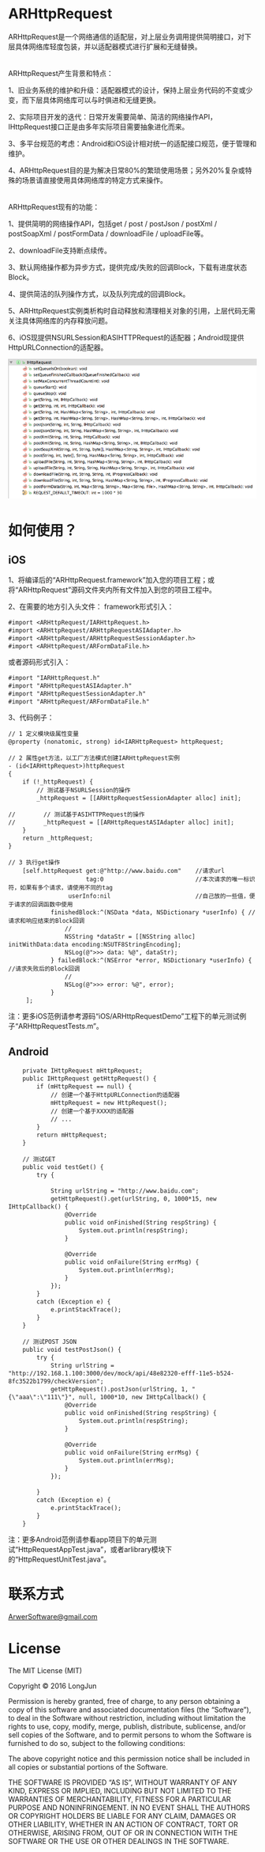 ARHttpRequest
===========

ARHttpRequest是一个网络通信的适配层，对上层业务调用提供简明接口，对下层具体网络库轻度包装，并以适配器模式进行扩展和无缝替换。  
<br/><br/>
ARHttpRequest产生背景和特点：

1、旧业务系统的维护和升级：适配器模式的设计，保持上层业务代码的不变或少变，而下层具体网络库可以与时俱进和无缝更换。

2、实际项目开发的迭代：日常开发需要简单、简洁的网络操作API，IHttpRequest接口正是由多年实际项目需要抽象进化而来。

3、多平台规范的考虑：Android和iOS设计相对统一的适配接口规范，便于管理和维护。

4、ARHttpRequest目的是为解决日常80%的繁琐使用场景；另外20%复杂或特殊的场景请直接使用具体网络库的特定方式来操作。  
<br/><br/>
ARHttpRequest现有的功能：

1、提供简明的网络操作API，包括get / post / postJson / postXml / postSoapXml / postFormData / downloadFile / uploadFile等。

2、downloadFile支持断点续传。

3、默认网络操作都为异步方式，提供完成/失败的回调Block，下载有进度状态Block。

4、提供简洁的队列操作方式，以及队列完成的回调Block。

5、ARHttpRequest实例类析构时自动释放和清理相关对象的引用，上层代码无需关注具体网络库的内存释放问题。

6、iOS现提供NSURLSession和ASIHTTPRequest的适配器；Android现提供HttpURLConnection的适配器。

![image](https://raw.githubusercontent.com/longjun3000/ARHttpRequest/master/Screenshot_Android.png)


如何使用？
========
iOS
---
1、将编译后的“ARHttpRequest.framework”加入您的项目工程；或将“ARHttpRequest”源码文件夹内所有文件加入到您的项目工程中。

2、在需要的地方引入头文件：
framework形式引入：
```
#import <ARHttpRequest/IARHttpRequest.h>
#import <ARHttpRequest/ARHttpRequestASIAdapter.h>
#import <ARHttpRequest/ARHttpRequestSessionAdapter.h>
#import <ARHttpRequest/ARFormDataFile.h>
```
或者源码形式引入：
```
#import "IARHttpRequest.h"
#import "ARHttpRequestASIAdapter.h"
#import "ARHttpRequestSessionAdapter.h"
#import "ARHttpRequest/ARFormDataFile.h"
```

3、代码例子：
```
// 1 定义模块级属性变量
@property (nonatomic, strong) id<IARHttpRequest> httpRequest;

// 2 属性get方法，以工厂方法模式创建IARHttpRequest实例
- (id<IARHttpRequest>)httpRequest
{
    if (!_httpRequest) {
        // 测试基于NSURLSession的操作
        _httpRequest = [[ARHttpRequestSessionAdapter alloc] init];
        
//        // 测试基于ASIHTTPRequest的操作
//        _httpRequest = [[ARHttpRequestASIAdapter alloc] init];
    }
    return _httpRequest;
}

// 3 执行get操作
    [self.httpRequest get:@"http://www.baidu.com"    //请求url
                      tag:0                          //本次请求的唯一标识符，如果有多个请求，请使用不同的tag
                 userInfo:nil                        //自己放的一些值，便于请求的回调函数中使用
            finishedBlock:^(NSData *data, NSDictionary *userInfo) { //请求和响应结束的Block回调
                //
                NSString *dataStr = [[NSString alloc] initWithData:data encoding:NSUTF8StringEncoding];
                NSLog(@">>> data: %@", dataStr);
            } failedBlock:^(NSError *error, NSDictionary *userInfo) { //请求失败后的Block回调
                //
                NSLog(@">>> error: %@", error);
            }
     ];
```

注：更多iOS范例请参考源码“iOS/ARHttpRequestDemo”工程下的单元测试例子“ARHttpRequestTests.m”。

Android
-------
```
    private IHttpRequest mHttpRequest;
    public IHttpRequest getHttpRequest() {
        if (mHttpRequest == null) {
            // 创建一个基于HttpURLConnection的适配器
            mHttpRequest = new HttpRequest();
            // 创建一个基于XXXX的适配器
            // ...
        }
        return mHttpRequest;
    }

    // 测试GET
    public void testGet() {
        try {

            String urlString = "http://www.baidu.com";
            getHttpRequest().get(urlString, 0, 1000*15, new IHttpCallback() {
                @Override
                public void onFinished(String respString) {
                    System.out.println(respString);
                }

                @Override
                public void onFailure(String errMsg) {
                    System.out.println(errMsg);
                }
            });
        }
        catch (Exception e) {
            e.printStackTrace();
        }
    }

    // 测试POST JSON
    public void testPostJson() {
        try {
            String urlString = "http://192.168.1.100:3000/dev/mock/api/48e82320-efff-11e5-b524-8fc3522b1799/checkVersion";
            getHttpRequest().postJson(urlString, 1, "{\"aaa\":\"111\"}", null, 1000*10, new IHttpCallback() {
                @Override
                public void onFinished(String respString) {
                    System.out.println(respString);
                }

                @Override
                public void onFailure(String errMsg) {
                    System.out.println(errMsg);
                }
            });

        }
        catch (Exception e) {
            e.printStackTrace();
        }
    }
```
注：更多Android范例请参看app项目下的单元测试“HttpRequestAppTest.java”，或者arlibrary模块下的“HttpRequestUnitTest.java”。


联系方式
=======
ArwerSoftware@gmail.com




License
=======
The MIT License (MIT)

Copyright © 2016 LongJun

Permission is hereby granted, free of charge, to any person obtaining a copy of this software and associated documentation files (the “Software”), to deal in the Software without restriction, including without limitation the rights to use, copy, modify, merge, publish, distribute, sublicense, and/or sell copies of the Software, and to permit persons to whom the Software is furnished to do so, subject to the following conditions:

The above copyright notice and this permission notice shall be included in all copies or substantial portions of the Software.

THE SOFTWARE IS PROVIDED “AS IS”, WITHOUT WARRANTY OF ANY KIND, EXPRESS OR IMPLIED, INCLUDING BUT NOT LIMITED TO THE WARRANTIES OF MERCHANTABILITY, FITNESS FOR A PARTICULAR PURPOSE AND NONINFRINGEMENT. IN NO EVENT SHALL THE AUTHORS OR COPYRIGHT HOLDERS BE LIABLE FOR ANY CLAIM, DAMAGES OR OTHER LIABILITY, WHETHER IN AN ACTION OF CONTRACT, TORT OR OTHERWISE, ARISING FROM, OUT OF OR IN CONNECTION WITH THE SOFTWARE OR THE USE OR OTHER DEALINGS IN THE SOFTWARE.
